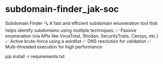 # subdomain-finder_jak-soc
Subdomain Finder 🔍 A fast and efficient subdomain enumeration tool that helps identify subdomains using multiple techniques: 
✅ Passive enumeration (via APIs like VirusTotal, Shodan, SecurityTrails, Censys, etc.) 
✅ Active brute-force using a wordlist 
✅ DNS resolution for validation 
✅ Multi-threaded execution for high performance

pip install -r requirements.txt
